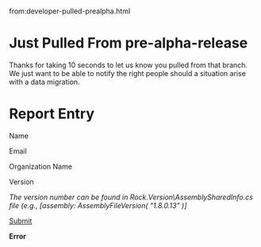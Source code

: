# 
from:developer-pulled-prealpha.html

    

Just Pulled From pre-alpha-release
==================================

Thanks for taking 10 seconds to let us know you pulled from that branch. We just want to be able to notify the right people should a situation arise with a data migration.

Report Entry
============

Name

Email

Organization Name

Version

_The version number can be found in Rock.Version\\AssemblySharedInfo.cs file (e.g., \[assembly: AssemblyFileVersion( "1.8.0.13" )\]_

[Submit](javascript:__doPostBack('ctl00$main$ctl09$ctl02$ctl00','Submit'))

**Error**